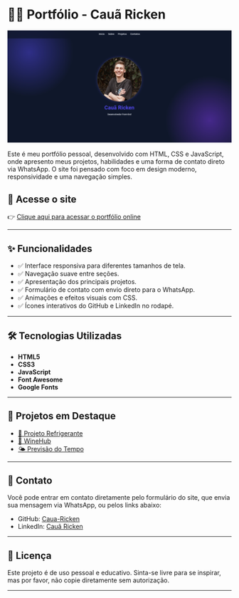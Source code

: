 # 🧑‍💻 Portfólio - Cauã Ricken

![Preview do Portfólio](imagens/img-portifolio.png)

Este é meu portfólio pessoal, desenvolvido com HTML, CSS e JavaScript, onde apresento meus projetos, habilidades e uma forma de contato direto via WhatsApp. O site foi pensado com foco em design moderno, responsividade e uma navegação simples.

## 🔗 Acesse o site

👉 [Clique aqui para acessar o portfólio online](https://caua-ricken.github.io/portifolio-dev/)

---

## ✨ Funcionalidades

- ✅ Interface responsiva para diferentes tamanhos de tela.
- ✅ Navegação suave entre seções.
- ✅ Apresentação dos principais projetos.
- ✅ Formulário de contato com envio direto para o WhatsApp.
- ✅ Animações e efeitos visuais com CSS.
- ✅ Ícones interativos do GitHub e LinkedIn no rodapé.

---

## 🛠 Tecnologias Utilizadas

- **HTML5**
- **CSS3**
- **JavaScript**
- **Font Awesome**
- **Google Fonts**

---

## 💼 Projetos em Destaque

- [🥤 Projeto Refrigerante](https://dev-caua-ricken.github.io/refrigerante/)
- [🍷 WineHub](https://dev-caua-ricken.github.io/WineHub/)
- [🌤 Previsão do Tempo](https://dev-caua-ricken.github.io/weather/)

---

## 📱 Contato

Você pode entrar em contato diretamente pelo formulário do site, que envia sua mensagem via WhatsApp, ou pelos links abaixo:

- GitHub: [Caua-Ricken](https://github.com/Caua-Ricken)
- LinkedIn: [Cauã Ricken](https://www.linkedin.com/in/cauã-ricken-983b28318/)

---

## 📃 Licença

Este projeto é de uso pessoal e educativo. Sinta-se livre para se inspirar, mas por favor, não copie diretamente sem autorização.

---
